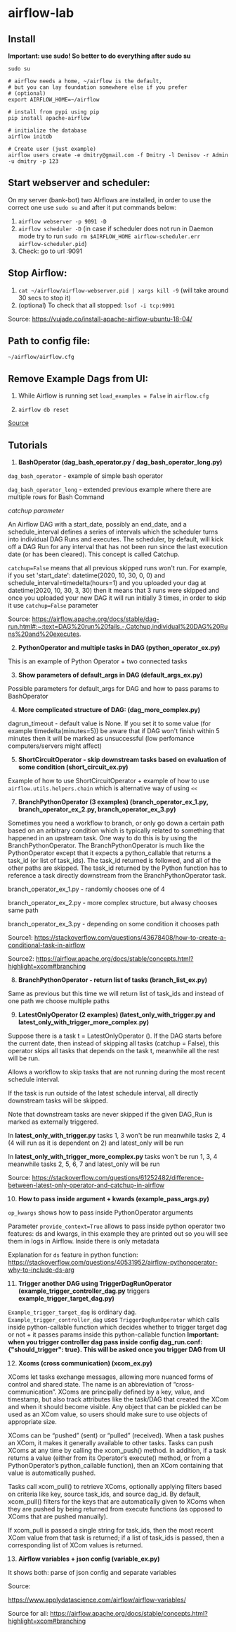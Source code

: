 # airflow-lab


## Install 

**Important: use sudo! So better to do everything after sudo su**
```
sudo su

# airflow needs a home, ~/airflow is the default,
# but you can lay foundation somewhere else if you prefer
# (optional)
export AIRFLOW_HOME=~/airflow

# install from pypi using pip
pip install apache-airflow

# initialize the database
airflow initdb

# Create user (just example)
airflow users create -e dmitry@gmail.com -f Dmitry -l Denisov -r Admin -u dmitry -p 123
```

## Start webserver and scheduler:

On my server (bank-bot) two AIrflows are installed, in order to use the correct one use `sudo su` and after it put commands below:

1. `airflow webserver -p 9091 -D `
2. `airflow scheduler -D`
(in case if scheduler does not run in Daemon mode try to run `sudo rm $AIRFLOW_HOME airflow-scheduler.err  airflow-scheduler.pid`)
3. Check: go to url <ip>:9091

## Stop Airflow:

1. `cat ~/airflow/airflow-webserver.pid | xargs kill -9` (will take around 30 secs to stop it)
2. (optional) To check that all stopped: `lsof -i tcp:9091`


Source: https://vujade.co/install-apache-airflow-ubuntu-18-04/

## Path to config file:

`~/airflow/airflow.cfg`

## Remove Example Dags from UI:

1. While Airflow is running set `load_examples = False` in `airflow.cfg`

2. `airflow db reset`

[Source](https://stackoverflow.com/questions/43410836/how-to-remove-default-example-dags-in-airflow)

## Tutorials

1. **BashOperator (dag_bash_operator.py / dag_bash_operator_long.py)**

`dag_bash_operator` - example of simple bash operator

`dag_bash_operator_long` - extended previous example where there are multiple rows for Bash Command

*catchup parameter* 

An Airflow DAG with a start_date, possibly an end_date, and a schedule_interval defines a series of intervals which the scheduler turns into individual DAG Runs and executes. The scheduler, by default, will kick off a DAG Run for any interval that has not been run since the last execution date (or has been cleared). This concept is called Catchup.

`catchup=False` means that all previous skipped runs won't run. For example, if you set 'start_date': datetime(2020, 10, 30, 0, 0) and schedule_interval=timedelta(hours=1) and you uploaded your dag at datetime(2020, 10, 30, 3, 30) then it means that 3 runs were skipped and once you uploaded your new DAG it will run initially 3 times, in order to skip it use `catchup=False` parameter

Source: https://airflow.apache.org/docs/stable/dag-run.html#:~:text=DAG%20run%20fails.-,Catchup,individual%20DAG%20Runs%20and%20executes.

2. **PythonOperator and multiple tasks in DAG (python_operator_ex.py)**

This is an example of Python Operator + two connected tasks 

3. **Show parameters of default_args in DAG (default_args_ex.py)**

Possible parameters for default_args for DAG and how to pass params to BashOperator

4. **More complicated structure of DAG: (dag_more_complex.py)**

dagrun_timeout - default value is None. If you set it to some value (for example timedelta(minutes=5)) be aware that if DAG won't finish within 5 minutes then it will be marked as unsuccessful (low perfomance computers/servers might affect)

5. **ShortCircuitOperator - skip downstream tasks based on evaluation of some condition (short_circuit_ex.py)**

Example of how to use ShortCircuitOperator + example of how to use `airflow.utils.helpers.chain` which is alternative way of using `<<`

7. **BranchPythonOperator (3 examples) (branch_operator_ex_1.py, branch_operator_ex_2.py, branch_operator_ex_3.py)**

Sometimes you need a workflow to branch, or only go down a certain path based on an arbitrary condition which is typically related to something that happened in an upstream task. One way to do this is by using the BranchPythonOperator. The BranchPythonOperator is much like the PythonOperator except that it expects a python_callable that returns a task_id (or list of task_ids). The task_id returned is followed, and all of the other paths are skipped. The task_id returned by the Python function has to reference a task directly downstream from the BranchPythonOperator task.

branch_operator_ex_1.py - randomly chooses one of 4

branch_operator_ex_2.py - more complex structure, but alwasy chooses same path 

branch_operator_ex_3.py - depending on some condition it chooses path 

Source1: https://stackoverflow.com/questions/43678408/how-to-create-a-conditional-task-in-airflow

Source2: https://airflow.apache.org/docs/stable/concepts.html?highlight=xcom#branching

8. **BranchPythonOperator - return list of tasks (branch_list_ex.py)**

Same as previous but this time we will return list of task_ids and instead of one path we choose multiple paths 

9. **LatestOnlyOperator (2 examples) (latest_only_with_trigger.py and latest_only_with_trigger_more_complex.py)**

Suppose there is a task t = LatestOnlyOperator (). If the DAG starts before the current date, then instead of skipping all tasks (catchup = False), this operator skips all tasks that depends on the task t, meanwhile all the rest will be run. 

Allows a workflow to skip tasks that are not running during the most
recent schedule interval.

If the task is run outside of the latest schedule interval, all
directly downstream tasks will be skipped.

Note that downstream tasks are never skipped if the given DAG_Run is
marked as externally triggered.

In **latest_only_with_trigger.py** tasks 1, 3 won't be run meanwhile tasks 2, 4 (4 will run as it is dependent on 2) and latest_only will be run

In **latest_only_with_trigger_more_complex.py** tasks won't be run 1, 3, 4 meanwhile tasks 2, 5, 6, 7 and latest_only will be run

Source: https://stackoverflow.com/questions/61252482/difference-between-latest-only-operator-and-catchup-in-airflow

10. **How to pass inside argument + kwards (example_pass_args.py)**

`op_kwargs` shows how to pass inside PythonOperator arguments

Parameter `provide_context=True` allows to pass inside python operator two features: ds and kwargs, in this example they are printed out so you will see them in logs in Airflow. Inside there is only metadata

Explanation for `ds` feature in python function: https://stackoverflow.com/questions/40531952/airflow-pythonoperator-why-to-include-ds-arg 

11. **Trigger another DAG using TriggerDagRunOperator (example_trigger_controller_dag.py** triggers **example_trigger_target_dag.py)**

`Example_trigger_target_dag` is ordinary dag. `Example_trigger_controller_dag` uses `TriggerDagRunOperator` which calls inside python-callable function which decides whether to trigger target dag or not + it passes params inside this python-callable function
**Important: when you trigger controller dag pass inside config dag_run.conf: {"should_trigger": true}. This will be asked once you trigger DAG from UI**

12. **Xcoms (cross communication) (xcom_ex.py)**

XComs let tasks exchange messages, allowing more nuanced forms of control and shared state. The name is an abbreviation of “cross-communication”. XComs are principally defined by a key, value, and timestamp, but also track attributes like the task/DAG that created the XCom and when it should become visible. Any object that can be pickled can be used as an XCom value, so users should make sure to use objects of appropriate size.

XComs can be “pushed” (sent) or “pulled” (received). When a task pushes an XCom, it makes it generally available to other tasks. Tasks can push XComs at any time by calling the xcom_push() method. In addition, if a task returns a value (either from its Operator’s execute() method, or from a PythonOperator’s python_callable function), then an XCom containing that value is automatically pushed.

Tasks call xcom_pull() to retrieve XComs, optionally applying filters based on criteria like key, source task_ids, and source dag_id. By default, xcom_pull() filters for the keys that are automatically given to XComs when they are pushed by being returned from execute functions (as opposed to XComs that are pushed manually).

If xcom_pull is passed a single string for task_ids, then the most recent XCom value from that task is returned; if a list of task_ids is passed, then a corresponding list of XCom values is returned.

13. **Airflow variables + json config (variable_ex.py)**

It shows both: parse of json config and separate variables

Source: 

https://www.applydatascience.com/airflow/airflow-variables/


Source for all: https://airflow.apache.org/docs/stable/concepts.html?highlight=xcom#branching

